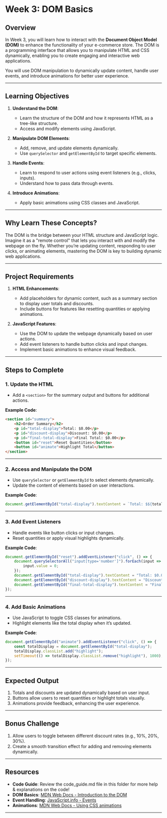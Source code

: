 
# **Week 3: DOM Basics**

## **Overview**
In Week 3, you will learn how to interact with the **Document Object Model (DOM)** to enhance the functionality of your e-commerce store. The DOM is a programming interface that allows you to manipulate HTML and CSS dynamically, enabling you to create engaging and interactive web applications.

You will use DOM manipulation to dynamically update content, handle user events, and introduce animations for better user experience.

---

## **Learning Objectives**
1. **Understand the DOM**:
   - Learn the structure of the DOM and how it represents HTML as a tree-like structure.
   - Access and modify elements using JavaScript.

2. **Manipulate DOM Elements**:
   - Add, remove, and update elements dynamically.
   - Use `querySelector` and `getElementById` to target specific elements.

3. **Handle Events**:
   - Learn to respond to user actions using event listeners (e.g., clicks, inputs).
   - Understand how to pass data through events.

4. **Introduce Animations**:
   - Apply basic animations using CSS classes and JavaScript.

---

## **Why Learn These Concepts?**
The DOM is the bridge between your HTML structure and JavaScript logic. Imagine it as a "remote control" that lets you interact with and modify the webpage on the fly. Whether you’re updating content, responding to user clicks, or animating elements, mastering the DOM is key to building dynamic web applications.

---

## **Project Requirements**
1. **HTML Enhancements**:
   - Add placeholders for dynamic content, such as a summary section to display user totals and discounts.
   - Include buttons for features like resetting quantities or applying animations.

2. **JavaScript Features**:
   - Use the DOM to update the webpage dynamically based on user actions.
   - Add event listeners to handle button clicks and input changes.
   - Implement basic animations to enhance visual feedback.

---

## **Steps to Complete**

### **1. Update the HTML**
- Add a `<section>` for the summary output and buttons for additional actions.

**Example Code**:
```html
<section id="summary">
    <h2>Order Summary</h2>
    <p id="total-display">Total: $0.00</p>
    <p id="discount-display">Discount: $0.00</p>
    <p id="final-total-display">Final Total: $0.00</p>
    <button id="reset">Reset Quantities</button>
    <button id="animate">Highlight Total</button>
</section>
```

---

### **2. Access and Manipulate the DOM**
- Use `querySelector` or `getElementById` to select elements dynamically.
- Update the content of elements based on user interactions.

**Example Code**:
```javascript
document.getElementById("total-display").textContent = `Total: $${total.toFixed(2)}`;
```

---

### **3. Add Event Listeners**
- Handle events like button clicks or input changes.
- Reset quantities or apply visual highlights dynamically.

**Example Code**:
```javascript
document.getElementById("reset").addEventListener("click", () => {
    document.querySelectorAll("input[type='number']").forEach(input => {
        input.value = 0;
    });
    document.getElementById("total-display").textContent = "Total: $0.00";
    document.getElementById("discount-display").textContent = "Discount: $0.00";
    document.getElementById("final-total-display").textContent = "Final Total: $0.00";
});
```

---

### **4. Add Basic Animations**
- Use JavaScript to toggle CSS classes for animations.
- Highlight elements like the total display when it’s updated.

**Example Code**:
```javascript
document.getElementById("animate").addEventListener("click", () => {
    const totalDisplay = document.getElementById("total-display");
    totalDisplay.classList.add("highlight");
    setTimeout(() => totalDisplay.classList.remove("highlight"), 1000);
});
```

---

## **Expected Output**
1. Totals and discounts are updated dynamically based on user input.
2. Buttons allow users to reset quantities or highlight totals visually.
3. Animations provide feedback, enhancing the user experience.

---

## **Bonus Challenge**
1. Allow users to toggle between different discount rates (e.g., 10%, 20%, 30%).
2. Create a smooth transition effect for adding and removing elements dynamically.

---

## **Resources**
- **Code Guide**: Review the code_guide.md file in this folder for more help & explanations on the code! 
- **DOM Basics**: [MDN Web Docs - Introduction to the DOM](https://developer.mozilla.org/en-US/docs/Web/API/Document_Object_Model/Introduction)
- **Event Handling**: [JavaScript.info - Events](https://javascript.info/events)
- **Animations**: [MDN Web Docs - Using CSS animations](https://developer.mozilla.org/en-US/docs/Web/CSS/CSS_Animations/Using_CSS_animations)

---

